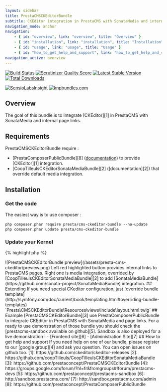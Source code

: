 ```yaml
---
layout: sidebar
title: PrestaCMSCKEditorBundle
subtitle: CKEditor integration in PrestaCMS with SonataMedia and internal page links
navigation_mode: anchor
navigation:
    - { id: "overview", link: "overview", title: "Overview" }
    - { id: "installation", link: "installation", title: "Installation" }
    - { id: "usage", link: "usage", title: "Usage" }
    - { id: "how_to_get_help_and_support", link: "how_to_get_help_and_support", title: "Help and support" }
navigation_active: overview
---
```


[![Build Status](https://secure.travis-ci.org/prestaconcept/PrestaCMSCKEditorBundle.png?branch=master)](http://travis-ci.org/prestaconcept/PrestaCMSCKEditorBundle)
[![Scrutinizer Quality Score](https://scrutinizer-ci.com/g/prestaconcept/PrestaCMSCKEditorBundle/badges/quality-score.png?s=49843af186b540a300705d9f77afa43507253297)](https://scrutinizer-ci.com/g/prestaconcept/PrestaCMSCKEditorBundle/)
[![Latest Stable Version](https://poser.pugx.org/presta/cms-ckeditor-bundle/v/stable.png)](https://packagist.org/packages/presta/cms-ckeditor-bundle)
[![Total Downloads](https://poser.pugx.org/presta/cms-ckeditor-bundle/downloads.png)](https://packagist.org/packages/presta/cms-ckeditor-bundle)

[![SensioLabsInsight](https://insight.sensiolabs.com/projects/354dd545-c7b9-4823-bcb9-46cb4ccfea0d/big.png)](https://insight.sensiolabs.com/projects/354dd545-c7b9-4823-bcb9-46cb4ccfea0d)
[![knpbundles.com](http://knpbundles.com/prestaconcept/PrestaCMSCKEditorBundle/badge)](http://knpbundles.com/prestaconcept/PrestaCMSCKEditorBundle)

## Overview

The goal of this bundle is to integrate [CKEditor][1] in PrestaCMS with SonataMedia and internal page links.

## Requirements

PrestaCMSCKEditorBundle require :
-   [PrestaComposerPublicBundle][8] ([documentation](../presta-composer-public/)) to provide [CKEditor][1] integration.
-   [CoopTilleulsCKEditorSonataMediaBundle][2] ([documentation][2]) that override default media integration.


## Installation

### Get the code

The easiest way is to use composer :

    php composer.phar require presta/cms-ckeditor-bundle --no-update
    php composer.phar update presta/cms-ckeditor-bundle

### Update your Kernel

{% highlight php %}
<?php
class AppKernel extends Kernel
{
    public function registerBundles()
    {
        $bundles = array(
            ...,
            new Presta\CMSCKEditorBundle\PrestaCMSCKEditorBundle()
        );
    }
}
{% endhighlight %}

## Usage

Now, PrestaCMS block edit looks like :

<div class="screenshot" markdown="1">
![PrestaCMSCKEditorBundle preview](/assets/presta-cms-ckeditor/preview.png)
</div>

Left red highlighted button provides internal links to PrestaCMS pages.

Right one is media integration, overrided by [CoopTilleulsCKEditorSonataMediaBundle][2] to add [SonataMediaBundle](https://github.com/sonata-project/SonataMediaBundle) integration.


## Extending

If you need special CKeditor configuration, just [override bundle template](http://symfony.com/doc/current/book/templating.html#overriding-bundle-templates)
`Presta\CMSCKEditorBundle\Resources\views\include\layout.html.twig`

## Example

[PrestaCMSCKEditorBundle][3] use PrestaComposerPublicBundle to integrate CKEditor in PrestaCMS with SonataMedia and page links.

For a ready to use demonstration of those bundle you should check the [prestacms-sandbox available on github][5].

Sandbox is also deployed for a live demonstration :

-   [Frontend site][6]
-   [Administration Site][7]

## How to get help and support

If you need help on one of our bundle, please register to our [google group][4] and ask you question.
You can open issues on github too.


[1]: https://github.com/ckeditor/ckeditor-releases
[2]: https://github.com/coopTilleuls/CoopTilleulsCKEditorSonataMediaBundle
[3]: https://github.com/prestaconcept/PrestaCMSCKEditorBundle
[4]: https://groups.google.com/forum/?hl=fr&fromgroups#!forum/prestacms-devs
[5]: https://github.com/prestaconcept/prestacms-sandbox
[6]: http://sandbox.prestacms.com/
[7]: http://sandbox.prestacms.com/admin
[8]: https://github.com/prestaconcept/PrestaComposerPublicBundle
